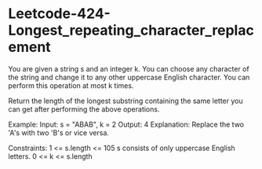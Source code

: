 # Leetcode-424-Longest_repeating_character_replacement

You are given a string s and an integer k. You can choose any character of the string and change it to any other uppercase English character. You can perform this operation at most k times.

Return the length of the longest substring containing the same letter you can get after performing the above operations.

Example:
Input: s = "ABAB", k = 2
Output: 4
Explanation: Replace the two 'A's with two 'B's or vice versa.

Constraints:
1 <= s.length <= 105
s consists of only uppercase English letters.
0 <= k <= s.length
